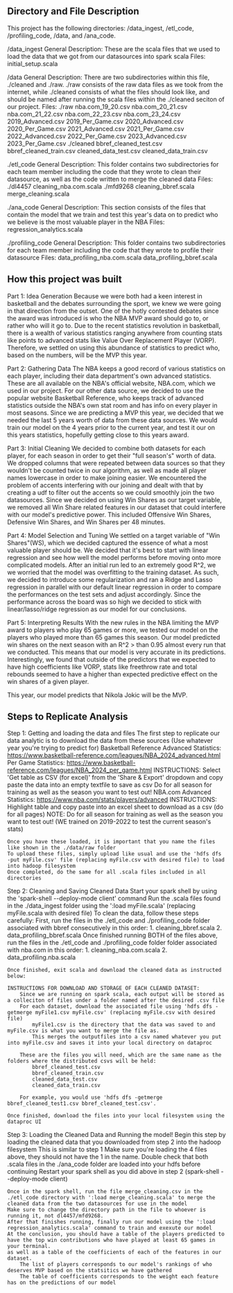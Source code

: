 ## Directory and File Description

This project has the following directories: /data_ingest, /etl_code, /profiling_code, /data, and /ana_code.

/data_ingest
    General Description:
        These are the scala files that we used to load the data that we got from our datasources into spark scala
    Files:
        initial_setup.scala

/data
    General Description:
        There are two subdirectories within this file, ./cleaned and ./raw. ./raw consists of the raw data files as we took from the internet,
        while ./cleaned consists of what the files should look like, and should be named after running the scala files within the ./cleaned seciton 
        of our project. 
    Files:
        ./raw
            nba.com_19_20.csv
            nba.com_20_21.csv
            nba.com_21_22.csv
            nba.com_22_23.csv
            nba.com_23_24.csv
            2019_Advanced.csv
            2019_Per_Game.csv
            2020_Advanced.csv
            2020_Per_Game.csv
            2021_Advanced.csv
            2021_Per_Game.csv
            2022_Advanced.csv
            2022_Per_Game.csv
            2023_Advanced.csv
            2023_Per_Game.csv
        ./cleaned
            bbref_cleaned_test.csv
            bbref_cleaned_train.csv
            cleaned_data_test.csv
            cleaned_data_train.csv
            

./etl_code
    General Description:
        This folder contains two subdirectories for each team member including the code that they wrote to clean their datasource, as well as the code written to merge the cleaned data
    Files:
        ./dl4457
            cleaning_nba.com.scala
        ./mfd9268
            cleaning_bbref.scala
        merge_cleaning.scala


./ana_code
    General Description:
        This section consists of the files that contain the model that we train and test this year's data on to predict who we believe is the most valuable player in the NBA
    Files:
        regression_analytics.scala

./profiling_code
    General Description:
        This folder contains two subdirectories for each team member including the code that they wrote to profile their datasource
    Files:
        data_profiling_nba.com.scala
        data_profiling_bbref.scala


## How this project was built

Part 1: Idea Generation 
    Because we were both had a keen interest in basketball and the debates surrounding the sport, we knew we were going in that direction from the outset. One of the hotly contested debates 
    since the award was introduced is who the NBA MVP award should go to, or rather who will it go to. Due to the recent statistics revolution in basketball, there is a wealth of various statistics 
    ranging anywhere from counting stats like points to advanced stats like Value Over Replacement Player (VORP). Therefore, we settled on using this abundance of statistics to predict who, based on 
    the numbers, will be the MVP this year.

Part 2: Gathering Data
    The NBA keeps a good record of various statistics on each player, including their data department's own advanced statistics. These are all available on the NBA's official website, NBA.com, which we
    used in our project. For our other data source, we decided to use the popular website Basketball Reference, who keeps track of advanced statistics outside the NBA's own stat room and has info on every player 
    in most seasons. Since we are predicting a MVP this year, we decided that we needed the last 5 years worth of data from these data sources. We would train our model on the 4 years prior to the current year, 
    and test it our on this years statistics, hopefully getting close to this years award.

Part 3: Initial Cleaning
    We decided to combine both datasets for each player, for each season in order to get their "full season's" worth of data. We dropped columns that were repeated between data sources so that they wouldn't be counted
    twice in our algorithm, as well as made all player names lowercase in order to make joining easier. We encountered the problem of accents interfering with our joining and dealt with that by creating a udf to filter out 
    the accents so we could smoothly join the two datasources. Since we decided on using Win Shares as our target variable, we removed all Win Share related features in our dataset that could interfere with our model's predictive 
    power. This included Offensive Win Shares, Defensive Win Shares, and Win Shares per 48 minutes. 

Part 4: Model Selection and Tuning
    We settled on a target variable of "Win Shares"(WS), which we decided captured the essence of what a most valuable player should be. We decided that it's best to start with linear regression and see how well the 
    model performs before moving onto more complicated models. After an initial run led to an extremely good R^2, we we worried that the model was overfitting to the training dataset. As such, we decided to introduce some 
    regularization and ran a Ridge and Lasso regression in parallel with our default linear regression in order to compare the performances on the test sets and adjust accordingly. Since the performance across the board was so high 
    we decided to stick with linear/lasso/ridge regression as our model for our conclusions.

Part 5: Interpreting Results
    With the new rules in the NBA limiting the MVP award to players who play 65 games or more, we tested our model on the players who played more than 65 games this season. Our model predicted win shares on the next season with an 
    R^2 > than 0.95 almost every run that we conducted. This means that our model is very accurate in its predictions. Interestingly, we found that outside of the predictors that we expected to have high coefficients like VORP, stats like 
    freethrow rate and total rebounds seemed to have a higher than expected predictive effect on the win shares of a given player.

This year, our model predicts that Nikola Jokic will be the MVP.
    

## Steps to Replicate Analysis

Step 1: Getting and loading the data and files 
    The first step to replicate our data analytic is to download the data from these sources (Use whatever year you're trying to predict for)
        Basketball Reference
            Advanced Statistics: https://www.basketball-reference.com/leagues/NBA_2024_advanced.html
            Per Game Statistics: https://www.basketball-reference.com/leagues/NBA_2024_per_game.html
            INSTRUCTIONS:
                Select 'Get table as CSV (for excel)' from the 'Share & Export' dropdown and copy paste the data into an empty textfile to save as csv
                Do for all season for training as well as the season you want to test out! 
        NBA.com 
            Advanced Statistics: https://www.nba.com/stats/players/advanced
            INSTRUCTIONS: Highlight table and copy paste into an excel sheet to download as a csv (do for all pages)
        NOTE: Do for all season for training as well as the season you want to test out! (WE trained on 2019-2022 to test the current season's stats)
    
    Once you have these loaded, it is important that you name the files like shown in the ./data/raw folder
    To upload these files, simply upload like usual and use the 'hdfs dfs -put myFile.csv' file (replacing myFile.csv with desired file) to load into hadoop filesystem
    Once completed, do the same for all .scala files included in all directories

Step 2: Cleaning and Saving Cleaned Data 
    Start your spark shell by using the 'spark-shell --deploy-mode client' command
    Run the .scala files found in the ./data_ingest folder using the ':load myFile.scala' (replacing myFile.scala with desired file)
    To clean the data, follow these steps carefully:
        First, run the files in the ./etl_code and ./profiling_code folder associated with bbref consecutively in this order:
            1. cleaning_bbref.scala
            2. data_profiling_bbref.scala
        Once finished running BOTH of the files above, run the files in the ./etl_code and ./profiling_code folder folder associated with nba.com in this order:
            1. cleaning_nba.com.scala
            2. data_profiling.nba.scala
    
    Once finished, exit scala and download the cleaned data as instructed below:

    INSTRUCTIONS FOR DOWNLOAD AND STORAGE OF EACH CLEANED DATASET:
        Since we are running on spark scala, each output will be stored as a colleciton of files under a folder named after the desired .csv file 
        For each dataset, download the associated file using 'hdfs dfs -getmerge myFile1.csv myFile.csv' (replacing myFile.csv with desired file)
            myFile1.csv is the directory that the data was saved to and myFile.csv is what you want to merge the file as.
            This merges the outputfiles into a csv named whatever you put into myFile.csv and saves it into your local directory on dataproc

        These are the files you will need, which are the same name as the folders where the distributed csvs will be held:
            bbref_cleaned_test.csv
            bbref_cleaned_train.csv
            cleaned_data_test.csv
            cleaned_data_train.csv

        For example, you would use 'hdfs dfs -getmerge bbref_cleaned_test1.csv bbref_cleaned_test.csv'.
    
    Once finished, download the files into your local filesystem using the dataproc UI 

Step 3: Loading the Cleaned Data and Running the model!
    Begin this step by loading the cleaned data that you downloaded from step 2 into the hadoop filesystem 
        This is similar to step 1
        Make sure you're loading the 4 files above, they should not have the 1 in the name.
    Double check that both .scala files in the ./ana_code folder are loaded into your hdfs before continuing
    Restart your spark shell as you did above in step 2 (spark-shell --deploy-mode client)

    Once in the spark shell, run the file merge_cleaning.csv in the ./etl_code directory with ':load merge_cleaning.scala' to merge the cleaned data from the two datasources for use in the model
    Make sure to change the directory path in the file to whoever is running it, not dl4457/mfd9268.
    After that finishes running, finally run our model using the ':load regression_analytics.scala' command to train and exexute our model
    At the conclusion, you should have a table of the players predicted to have the top win contributions who have played at least 65 games in your terminal.
    as well as a table of the coefficients of each of the features in our dataset.
        The list of players corresponds to our model's rankings of who deserves MVP based on the statsitics we have gathered 
        The table of coefficients corresponds to the weight each feature has on the predictions of our model 
        
